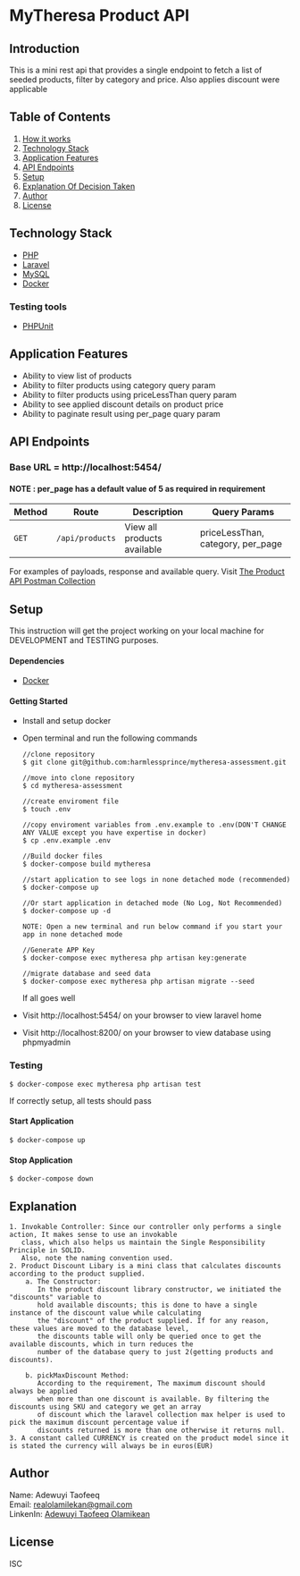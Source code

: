 # MyTheresa Product API

## Introduction

This is a mini rest api that provides a single endpoint to fetch a list of seeded products, filter by category and price. Also applies discount were applicable

## Table of Contents
1. <a href="#how-it-works">How it works</a>
2. <a href="#technology-stack">Technology Stack</a>
3. <a href="#application-features">Application Features</a>
4. <a href="#api-endpoints">API Endpoints</a>
5. <a href="#setup">Setup</a>
6. <a href="#explanation">Explanation Of Decision Taken</a>
7. <a href="#author">Author</a>
8. <a href="#license">License</a>

## Technology Stack
  - [PHP](https://www.php.net)
  - [Laravel](https://laravel.com)
  - [MySQL](https://www.mysql.com)
  - [Docker](https://docs.docker.com/desktop/)
  ### Testing tools
  - [PHPUnit](https://phpunit.de) 

## Application Features
* Ability to view list of products
* Ability to filter products using category query param
* Ability to filter products using priceLessThan query param
* Ability to see applied discount details on product price
* Ability to paginate result using per_page quary param

## API Endpoints
### Base URL = http://localhost:5454/

#### NOTE : per_page has a default value of 5 as required in requirement

Method | Route | Description | Query Params
--- | --- | ---|---
`GET` | `/api/products` | View all products available |  priceLessThan, category, per_page |

For examples of payloads, response and available query. Visit [The Product API Postman Collection](https://documenter.getpostman.com/view/11352884/2s93sacE5q)

## Setup
This instruction will get the project working on your local machine for DEVELOPMENT and TESTING purposes.

  #### Dependencies
  - [Docker](https://docs.docker.com/desktop/)
 
  #### Getting Started
  - Install and setup docker
  - Open terminal and run the following commands
    ```
    //clone repository
    $ git clone git@github.com:harmlessprince/mytheresa-assessment.git
    
    //move into clone repository
    $ cd mytheresa-assessment
    
    //create enviroment file
    $ touch .env
    
    //copy enviroment variables from .env.example to .env(DON'T CHANGE ANY VALUE except you have expertise in docker)
    $ cp .env.example .env
    
    //Build docker files 
    $ docker-compose build mytheresa
    
    //start application to see logs in none detached mode (recommended)
    $ docker-compose up
    
    //Or start application in detached mode (No Log, Not Recommended)
    $ docker-compose up -d
    
    NOTE: Open a new terminal and run below command if you start your app in none detached mode
    
    //Generate APP Key
    $ docker-compose exec mytheresa php artisan key:generate
    
    //migrate database and seed data 
    $ docker-compose exec mytheresa php artisan migrate --seed
    ```
    
    If all goes well 
  - Visit http://localhost:5454/ on your browser to view laravel home
  - Visit http://localhost:8200/ on your browser to view database using phpmyadmin
  

  ### Testing
  ```
  $ docker-compose exec mytheresa php artisan test
  ```
  If correctly setup, all tests should pass
  
  #### Start Application
  
  ```
  $ docker-compose up
  ```
  
  #### Stop Application
  
  ```
  $ docker-compose down
  ```
## Explanation
    1. Invokable Controller: Since our controller only performs a single action, It makes sense to use an invokable 
       class, which also helps us maintain the Single Responsibility Principle in SOLID. 
       Also, note the naming convention used.
    2. Product Discount Libary is a mini class that calculates discounts according to the product supplied.
        a. The Constructor: 
           In the product discount library constructor, we initiated the "discounts" variable to 
           hold available discounts; this is done to have a single instance of the discount value while calculating 
           the "discount" of the product supplied. If for any reason, these values are moved to the database level, 
           the discounts table will only be queried once to get the available discounts, which in turn reduces the 
           number of the database query to just 2(getting products and discounts).
           
        b. pickMaxDiscount Method: 
           According to the requirement, The maximum discount should always be applied 
           when more than one discount is available. By filtering the discounts using SKU and category we get an array 
           of discount which the laravel collection max helper is used to pick the maximum discount percentage value if 
           discounts returned is more than one otherwise it returns null.
    3. A constant called CURRENCY is created on the product model since it is stated the currency will always be in euros(EUR) 
        
## Author
 Name: Adewuyi Taofeeq <br>
 Email: realolamilekan@gmail.com <br>
 LinkenIn:  <a href="#license">Adewuyi Taofeeq Olamikean</a> <br>

## License
ISC
